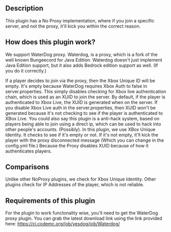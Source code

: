 ## Description
This plugin has a No Proxy implementation, where if you join a specific server, and not the proxy, it'll kick you within the correct reason.


## How does this plugin work?
We support WaterDog proxy. Waterdog, is a proxy, which is a fork of the well known Bungeecord for Java Edition. Waterdog doesn't just implement Java Edition support, but it also adds Bedrock edition support as well. (If you do it correctly.)

If a player decides to join via the proxy, then the Xbox Unique ID will be empty. It's empty because WaterDog requires Xbox Auth to false in server.properties. This simply disables checking for Xbox live authentication chain, which is used as an XUID to join the server. By default, if the player is authenticated to Xbox Live, the XUID is generated when on the server. If you disable Xbox Live auth in the server.properties, then XUID won't be generated because it's not checking to see if the player is authenticated to XBox Live. You could also say this plugin is a anti-hack system, based on players being able to join using a direct ip, which can be used to hack into other people's accounts. (Possibly). In this plugin, we use XBox Unique Identity. It checks to see if it's empty or not. If it's not empty, it'll kick the player with the proxy disconnected message (Which you can change in the config.yml file.) Because the Proxy disables XUID because of how it authenticates players.


## Comparisons
Unlike other NoProxy plugins, we check for Xbox Unique Identity. Other plugins check for IP Addresses of the player, which is not reliable.

## Requirements of this plugin
For the plugin to work functonality wise, you'll need to get the WaterDog proxy plugin. You can grab the latest download link using the link provided here: https://ci.codemc.org/job/yesdog/job/Waterdog/
